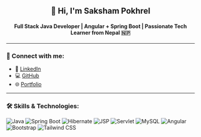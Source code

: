 <h2 align="center">👋 Hi, I'm Saksham Pokhrel</h2>
<h4 align="center">Full Stack Java Developer | Angular + Spring Boot | Passionate Tech Learner from Nepal 🇳🇵</h4>

---

### 🔗 Connect with me:
- 💼 [LinkedIn](https://www.linkedin.com/in/saksham-pokhrel-04141a24a)
- 💻 [GitHub](https://github.com/SakshamPokhrel175)
- 🌐 [Portfolio](https://sakshampokhrel.com.np/)

---

### 🛠️ Skills & Technologies:
![Java](https://img.shields.io/badge/Java-007396?style=for-the-badge&logo=java&logoColor=white)
![Spring Boot](https://img.shields.io/badge/Spring_Boot-6DB33F?style=for-the-badge&logo=spring-boot&logoColor=white)
![Hibernate](https://img.shields.io/badge/Hibernate-59666C?style=for-the-badge&logo=hibernate&logoColor=white)
![JSP](https://img.shields.io/badge/JSP-E44D26?style=for-the-badge)
![Servlet](https://img.shields.io/badge/Servlet-black?style=for-the-badge)
![MySQL](https://img.shields.io/badge/MySQL-4479A1?style=for-the-badge&logo=mysql&logoColor=white)
![Angular](https://img.shields.io/badge/Angular-DD0031?style=for-the-badge&logo=angular&logoColor=white)
![Bootstrap](https://img.shields.io/badge/Bootstrap-563D7C?style=for-the-badge&logo=bootstrap&logoColor=white)
![Tailwind CSS](https://img.shields.io/badge/Tailwind_CSS-38B2AC?style=for-the-badge&logo=tailwind-css&logoColor=white)
